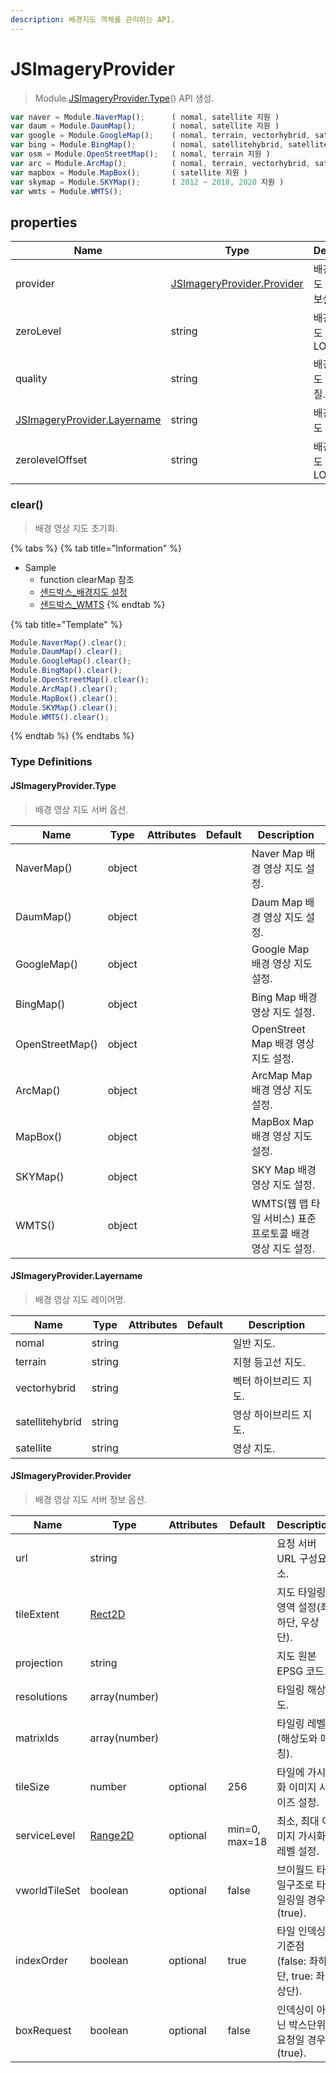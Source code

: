 ```yaml
---
description: 배경지도 객체를 관리하는 API.
---
```


# JSImageryProvider

> Module.[JSImageryProvider.Type](jsImageryProvider.md#jsimageryprovider.type)() API 생성.

```javascript
var naver = Module.NaverMap();		( nomal, satellite 지원 )
var daum = Module.DaumMap();		( nomal, satellite 지원 )
var google = Module.GoogleMap();	( nomal, terrain, vectorhybrid, satellitehybrid, satellite 지원 )
var bing = Module.BingMap();		( nomal, satellitehybrid, satellite 지원 )
var osm = Module.OpenStreetMap();	( nomal, terrain 지원 )
var arc = Module.ArcMap();			( nomal, terrain, vectorhybrid, satellite 지원 )
var mapbox = Module.MapBox();		( satellite 지원 )
var skymap = Module.SKYMap();		( 2012 ~ 2018, 2020 지원 )
var wmts = Module.WMTS();		
```

## properties

| Name                                                                            | Type                                                                          | Description              |
| ------------------------------------------------------------------------------- | ----------------------------------------------------------------------------- | ------------------------ |
| provider                                                                        | [JSImageryProvider.Provider](jsImageryProvider.md#jsimageryprovider.provider) | 배경 영상 지도 타일링 정보설정.       |
| zeroLevel                                                                       | string                                                                        | 배경 영상 지도 이미지 LOD.        |
| quality                                                                         | string                                                                        | 배경 영상 지도 이미지 품질.         |
| [JSImageryProvider.Layername](jsImageryProvider.md#jsimageryprovider.layername) | string                                                                        | 배경 영상 지도 레이어명.           |
| zerolevelOffset                                                                 | string                                                                        | 배경 영상 지도 이미지 LOD offset. |

### clear()

> 배경 영상 지도 초기화.

{% tabs %}
{% tab title="Information" %}
* Sample
  * function clearMap 참조
  * [샌드박스\_배경지도 설정](http://sandbox.dtwincloud.com/code/main.do?id=layer\_basemap)
  * [샌드박스\_WMTS](http://sandbox.dtwincloud.com/code/main.do?id=layer\_wmts)
{% endtab %}

{% tab title="Template" %}
```javascript
Module.NaverMap().clear();
Module.DaumMap().clear();
Module.GoogleMap().clear();
Module.BingMap().clear();
Module.OpenStreetMap().clear();
Module.ArcMap().clear();
Module.MapBox().clear();
Module.SKYMap().clear();
Module.WMTS().clear();
```
{% endtab %}
{% endtabs %}

### Type Definitions

#### JSImageryProvider.Type

> 배경 영상 지도 서버 옵션.

| Name            | Type   | Attributes | Default | Description                           |
| --------------- | ------ | ---------- | ------- | ------------------------------------- |
| NaverMap()      | object |            |         | Naver Map 배경 영상 지도 설정.                |
| DaumMap()       | object |            |         | Daum Map 배경 영상 지도 설정.                 |
| GoogleMap()     | object |            |         | Google Map 배경 영상 지도 설정.               |
| BingMap()       | object |            |         | Bing Map 배경 영상 지도 설정.                 |
| OpenStreetMap() | object |            |         | OpenStreet Map 배경 영상 지도 설정.           |
| ArcMap()        | object |            |         | ArcMap Map 배경 영상 지도 설정.               |
| MapBox()        | object |            |         | MapBox Map 배경 영상 지도 설정.               |
| SKYMap()        | object |            |         | SKY Map 배경 영상 지도 설정.                  |
| WMTS()          | object |            |         | WMTS(웹 맵 타일 서비스) 표준 프로토콜 배경 영상 지도 설정. |

#### JSImageryProvider.Layername

> 배경 영상 지도 레이어명.

| Name            | Type   | Attributes | Default | Description  |
| --------------- | ------ | ---------- | ------- | ------------ |
| nomal           | string |            |         | 일반 지도.       |
| terrain         | string |            |         | 지형 등고선 지도.   |
| vectorhybrid    | string |            |         | 벡터 하이브리드 지도. |
| satellitehybrid | string |            |         | 영상 하이브리드 지도. |
| satellite       | string |            |         | 영상 지도.       |

#### JSImageryProvider.Provider

> 배경 영상 지도 서버 정보 옵션.

| Name          | Type                                             | Attributes | Default       | Description                        |
| ------------- | ------------------------------------------------ | ---------- | ------------- | ---------------------------------- |
| url           | string                                           |            |               | 요청 서버 URL 구성요소.                    |
| tileExtent    | [Rect2D](../etc/tag-list.md#rect2d-style-type)   |            |               | 지도 타일링 영역 설정(좌하단, 우상단).            |
| projection    | string                                           |            |               | 지도 원본 EPSG 코드.                     |
| resolutions   | array(number)                                    |            |               | 타일링 해상도.                           |
| matrixIds     | array(number)                                    |            |               | 타일링 레벨(해상도와 매칭).                   |
| tileSize      | number                                           | optional   | 256           | 타일에 가시화 이미지 사이즈 설정.                |
| serviceLevel  | [Range2D](../etc/tag-list.md#range2d-style-type) | optional   | min=0, max=18 | 최소, 최대 이미지 가시화 레벨 설정.              |
| vworldTileSet | boolean                                          | optional   | false         | 브이월드 타일구조로 타일링일 경우(true).          |
| indexOrder    | boolean                                          | optional   | true          | 타일 인덱싱 기준점(false: 좌하단, true: 좌상단). |
| boxRequest    | boolean                                          | optional   | false         | 인덱싱이 아닌 박스단위 요청일 경우(true).         |
